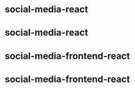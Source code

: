 # social-media-react
# social-media-react
# social-media-frontend-react
# social-media-frontend-react
